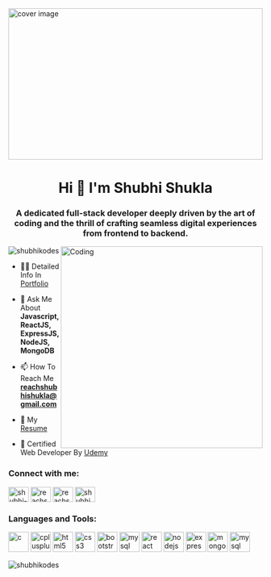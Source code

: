 <link href="https://maxcdn.bootstrapcdn.com/bootstrap/4.5.2/css/bootstrap.min.css" rel="stylesheet">
<link rel="stylesheet" href="https://cdn.jsdelivr.net/gh/devicons/devicon@v2.15.1/devicon.min.css">

<img src="https://encrypted-tbn0.gstatic.com/images?q=tbn:ANd9GcQN-yWUsZN0-QcoYFqpqPErWrRejpbxYLO93Q&usqp=CAU" alt="cover image" style="width: 100%; max-width: 100%; height: 300px">


<h1 align="center">Hi 👋 I'm Shubhi Shukla</h1>
<h3 align="center">A dedicated full-stack developer deeply driven by the art of coding and the thrill of crafting seamless digital experiences from frontend to backend.</h3>

<img align="right" alt="Coding" width="400" src="https://encrypted-tbn0.gstatic.com/images?q=tbn:ANd9GcSct5qdxcy9AvzeFiYyRdVGHkgTMxgrXTpIvA&usqp=CAU">

<p align="left"> <img src="https://komarev.com/ghpvc/?username=shubhikodes&label=Profile%20views&color=0e75b6&style=flat" alt="shubhikodes" /> </p>

- 👨‍💻 Detailed Info In [Portfolio](https://graceful-blue-cowboy-boots.cyclic.cloud/)

- 💬 Ask Me About **Javascript, ReactJS, ExpressJS, NodeJS, MongoDB**

- 📫 How To Reach Me **reachshubhishukla@gmail.com**

- 📄 My [Resume](https://drive.google.com/file/d/1wagCODIq6GlplpisOchYh4qHyULxGtUM/view?usp=sharing)

- 📝 Certified Web Developer By [Udemy](https://www.udemy.com/certificate/UC-3319b95d-ad8d-482c-a45e-758e6aacc1e9/)

<h3 align="left">Connect with me:</h3>     
<p align="left">
<a href="https://linkedin.com/in/shubhi-shukla-b02b65209" target="blank"><img align="center" src="https://cdn.jsdelivr.net/gh/devicons/devicon/icons/linkedin/linkedin-plain.svg" alt="shubhi-shukla-b02b65209" height="30" width="40" /></a>
<a href="https://www.leetcode.com/reachshubhishukla" target="blank"><img align="center" src="https://cdn.jsdelivr.net/npm/simple-icons@3.1.0/icons/leetcode.svg" alt="reachshubhishukla" height="30" width="40" /></a>
<a href="https://auth.geeksforgeeks.org/user/reachshubhishukla" target="blank"><img align="center" src="https://cdn.jsdelivr.net/npm/simple-icons@3.1.0/icons/geeksforgeeks.svg" alt="reachshubhishukla" height="30" width="40" /></a>
<a href="https://www.codechef.com/users/shubhi_shukla" target="blank"><img align="center" src="https://cdn.jsdelivr.net/npm/simple-icons@3.1.0/icons/codechef.svg" alt="shubhi_shukla" height="30" width="40" /></a>
</p>

<h3 align="left">Languages and Tools:</h3>

<img src="https://cdn.jsdelivr.net/gh/devicons/devicon/icons/c/c-original.svg" alt="c" width="40" height="40"/> <img src="https://cdn.jsdelivr.net/gh/devicons/devicon/icons/cplusplus/cplusplus-original.svg" alt="cplusplus" width="40" height="40"/> <img src="https://cdn.jsdelivr.net/gh/devicons/devicon/icons/html5/html5-original.svg" alt="html5" width="40" height="40"/> <img src="https://cdn.jsdelivr.net/gh/devicons/devicon/icons/css3/css3-original.svg" alt="css3" width="40" height="40"/> <img src="https://cdn.jsdelivr.net/gh/devicons/devicon/icons/bootstrap/bootstrap-original.svg" alt="bootstrap" width="40" height="40"/> <img src="https://cdn.jsdelivr.net/gh/devicons/devicon/icons/javascript/javascript-original.svg" alt="mysql" width="40" height="40"/> <img src="https://cdn.jsdelivr.net/gh/devicons/devicon/icons/react/react-original.svg" alt="react" width="40" height="40"/> <img src="https://cdn.jsdelivr.net/gh/devicons/devicon/icons/nodejs/nodejs-original.svg" alt="nodejs" width="40" height="40"/> <img src="https://cdn.jsdelivr.net/gh/devicons/devicon/icons/express/express-original.svg" alt="express" width="40" height="40"/> <img src="https://cdn.jsdelivr.net/gh/devicons/devicon/icons/mongodb/mongodb-original.svg" alt="mongodb" width="40" height="40"/> <img src="https://cdn.jsdelivr.net/gh/devicons/devicon/icons/postgresql/postgresql-original.svg" alt="mysql" width="40" height="40"/>

<p><img align="center" src="https://github-readme-stats.vercel.app/api/top-langs?username=shubhikodes&show_icons=true&locale=en&layout=compact" alt="shubhikodes" /></p>
